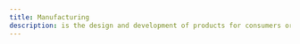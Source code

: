 ```yaml
---
title: Manufacturing
description: is the design and development of products for consumers or businesses.
---
```

